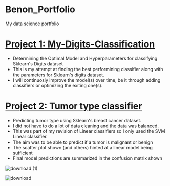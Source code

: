 # Benon_Portfolio
My data science portfolio

# [Project 1: My-Digits-Classification](https://github.com/Benon172/My-Digits-Classification)
* Determining the Optimal Model and Hyperparameters for classifying Sklearn's Digits dataset
* This is my attempt at finding the best performining classifier along with the parameters for Sklearn's digits dataset. 
* I will continuosly improve the model(s) over time, be it through adding classifiers or optimizing the exiting one(s).

# [Project 2: Tumor type classifier](https://github.com/Benon172/Breast-Cancer)
* Predicting tumor type using Sklearn's breast cancer dataset. 
* I did not have to do a lot of data cleaning and the data was balanced. 
* This was part of my revision of Linear classifiers so I only used the SVM Linear classifier.
* The aim was to be able to predict if a tumor is malignant or benign
* The scatter plot shown (and others) hinted at a linear model being sufficient
* Final model predictions are summarized in the confusion matrix shown

![download (1)](https://user-images.githubusercontent.com/65770102/111370328-c4d33f00-86a0-11eb-8d3a-52c9915ce3c1.png)

![download](https://user-images.githubusercontent.com/65770102/111369523-d49e5380-869f-11eb-9854-afbe980f3942.png)
